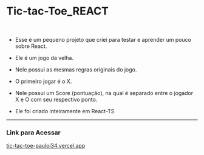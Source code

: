 # Tic-tac-Toe_REACT

<br>

- Esse é um pequeno projeto que criei para testar e aprender um pouco sobre React.

- Ele é um jogo da velha.

- Nele possui as mesmas regras originais do jogo.

- O primeiro jogar é o X.

- Nele possui um Score (pontuação), na qual é separado entre o jogador X e O com seu respectivo ponto.

- Ele foi criado inteiramente em React-TS

<hr>

<h3>Link para Acessar</h3> <a href="https://tic-tac-toe-pauloj34.vercel.app">tic-tac-toe-pauloj34.vercel.app</a>

